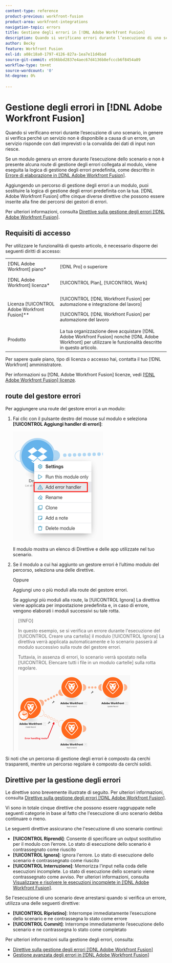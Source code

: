 ```yaml
---
content-type: reference
product-previous: workfront-fusion
product-area: workfront-integrations
navigation-topic: errors
title: Gestione degli errori in [!DNL Adobe Workfront Fusion]
description: Quando si verificano errori durante l’esecuzione di uno scenario, in genere si verifica perché un servizio non è disponibile a causa di un errore, un servizio risponde con dati imprevisti o la convalida dei dati di input non riesce.
author: Becky
feature: Workfront Fusion
exl-id: a08c18a0-1797-4126-827a-1ea7e11d4bad
source-git-commit: e936bbd2837e4aec67d4136b8efcccb6f8454a89
workflow-type: tm+mt
source-wordcount: '0'
ht-degree: 0%

---
```


# Gestione degli errori in [!DNL Adobe Workfront Fusion]

Quando si verificano errori durante l’esecuzione di uno scenario, in genere si verifica perché un servizio non è disponibile a causa di un errore, un servizio risponde con dati imprevisti o la convalida dei dati di input non riesce.

Se un modulo genera un errore durante l’esecuzione dello scenario e non è presente alcuna route di gestione degli errori collegata al modulo, viene eseguita la logica di gestione degli errori predefinita, come descritto in [Errore di elaborazione in [!DNL Adobe Workfront Fusion]](../../workfront-fusion/errors/error-processing.md).

Aggiungendo un percorso di gestione degli errori a un modulo, puoi sostituire la logica di gestione degli errori predefinita con la tua. [!DNL Adobe Workfront Fusion] offre cinque diverse direttive che possono essere inserite alla fine dei percorsi dei gestori di errori.

Per ulteriori informazioni, consulta [Direttive sulla gestione degli errori [!DNL Adobe Workfront Fusion]](../../workfront-fusion/errors/directives-for-error-handling.md).

## Requisiti di accesso

Per utilizzare le funzionalità di questo articolo, è necessario disporre dei seguenti diritti di accesso:

<table style="table-layout:auto">
 <col> 
 <col> 
 <tbody> 
  <tr> 
   <td role="rowheader">[!DNL Adobe Workfront] piano*</td> 
   <td> <p>[!DNL Pro] o superiore</p> </td> 
  </tr> 
  <tr data-mc-conditions=""> 
   <td role="rowheader">[!DNL Adobe Workfront] licenza*</td> 
   <td> <p>[!UICONTROL Plan], [!UICONTROL Work]</p> </td> 
  </tr> 
  <tr> 
   <td role="rowheader">Licenza [!UICONTROL Adobe Workfront Fusion]**</td> 
   <td> <p>[!UICONTROL [!DNL Workfront Fusion] per automazione e integrazione del lavoro] </p><p>[!UICONTROL [!DNL Workfront Fusion] per automazione del lavoro</p>  </td> 
  </tr> 
  <tr> 
   <td role="rowheader">Prodotto</td> 
   <td>La tua organizzazione deve acquistare [!DNL Adobe Workfront Fusion] nonché [!DNL Adobe Workfront] per utilizzare le funzionalità descritte in questo articolo.</td> 
  </tr> 
 </tbody> 
</table>

Per sapere quale piano, tipo di licenza o accesso hai, contatta il tuo [!DNL Workfront] amministratore.

Per informazioni su [!DNL Adobe Workfront Fusion] licenze, vedi [[!DNL Adobe Workfront Fusion] licenze](../../workfront-fusion/get-started/license-automation-vs-integration.md).

## route del gestore errori

Per aggiungere una route del gestore errori a un modulo:

1. Fai clic con il pulsante destro del mouse sul modulo e seleziona **[!UICONTROL Aggiungi handler di errori]**:

   ![](assets/error-handler-route.png)

   Il modulo mostra un elenco di Direttive e delle app utilizzate nel tuo scenario.

1. Se il modulo a cui hai aggiunto un gestore errori è l’ultimo modulo del percorso, seleziona una delle direttive.

   Oppure

   Aggiungi uno o più moduli alla route del gestore errori.

   Se aggiungi più moduli alla route, la [!UICONTROL Ignora] La direttiva viene applicata per impostazione predefinita e, in caso di errore, vengono elaborati i moduli successivi su tale rotta.


>[!INFO]
>
>In questo esempio, se si verifica un errore durante l&#39;esecuzione del [!UICONTROL Creare una cartella] il modulo [!UICONTROL Ignora] La direttiva verrà applicata automaticamente e lo scenario passerà al modulo successivo sulla route del gestore errori.
>
>Tuttavia, in assenza di errori, lo scenario verrà spostato nella [!UICONTROL Elencare tutti i file in un modulo cartelle] sulla rotta regolare.
>
>![](assets/if-there-is-no-error-350x234.png)

Si noti che un percorso di gestione degli errori è composto da cerchi trasparenti, mentre un percorso regolare è composto da cerchi solidi.

## Direttive per la gestione degli errori

Le direttive sono brevemente illustrate di seguito. Per ulteriori informazioni, consulta [Direttive sulla gestione degli errori [!DNL Adobe Workfront Fusion]](../../workfront-fusion/errors/directives-for-error-handling.md).

Vi sono in totale cinque direttive che possono essere raggruppate nelle seguenti categorie in base al fatto che l&#39;esecuzione di uno scenario debba continuare o meno.

Le seguenti direttive assicurano che l&#39;esecuzione di uno scenario continui:

* **[!UICONTROL Riprendi]**: Consente di specificare un output sostitutivo per il modulo con l’errore. Lo stato di esecuzione dello scenario è contrassegnato come riuscito
* **[!UICONTROL Ignora]**: ignora l&#39;errore. Lo stato di esecuzione dello scenario è contrassegnato come riuscito
* **[!UICONTROL Interruzione]**: Memorizza l&#39;input nella coda delle esecuzioni incomplete. Lo stato di esecuzione dello scenario viene contrassegnato come avviso. Per ulteriori informazioni, consulta [Visualizzare e risolvere le esecuzioni incomplete in [!DNL Adobe Workfront Fusion]](../../workfront-fusion/scenarios/view-and-resolve-incomplete-executions.md).

Se l&#39;esecuzione di uno scenario deve arrestarsi quando si verifica un errore, utilizza una delle seguenti direttive:

* **[!UICONTROL Ripristino]**: Interrompe immediatamente l’esecuzione dello scenario e ne contrassegna lo stato come errore
* **[!UICONTROL Commit]**: Interrompe immediatamente l’esecuzione dello scenario e ne contrassegna lo stato come completato

Per ulteriori informazioni sulla gestione degli errori, consulta:

* [Direttive sulla gestione degli errori [!DNL Adobe Workfront Fusion]](../../workfront-fusion/errors/directives-for-error-handling.md)
* [Gestione avanzata degli errori in [!DNL Adobe Workfront Fusion]](../../workfront-fusion/errors/advanced-error-handling.md)